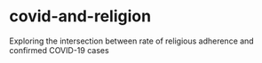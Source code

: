 # covid-and-religion
Exploring the intersection between rate of religious adherence and confirmed COVID-19 cases
